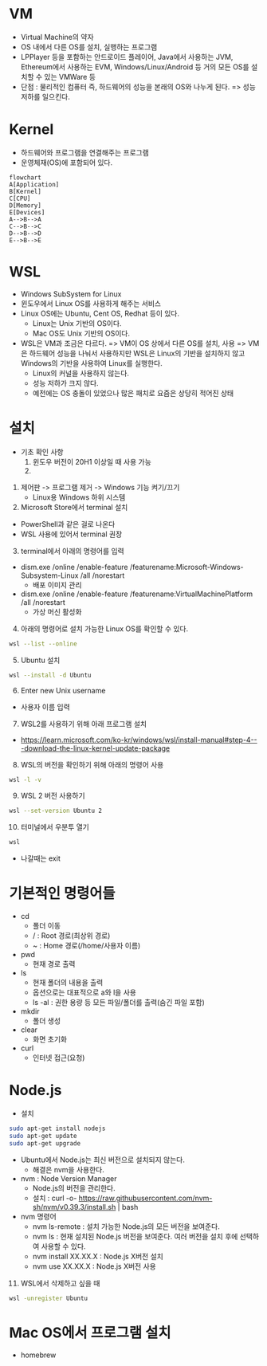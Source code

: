 # VM

- Virtual Machine의 약자
- OS 내에서 다른 OS를 설치, 실행하는 프로그램
- LPPlayer 등을 포함하는 안드로이드 플레이어, Java에서 사용하는 JVM, Ethereum에서 사용하는 EVM, Windows/Linux/Android 등 거의 모든 OS를 설치할 수 있는 VMWare 등
- 단점 : 물리적인 컴퓨터 즉, 하드웨어의 성능을 본래의 OS와 나누게 된다. => 성능 저하를 일으킨다.

# Kernel

- 하드웨어와 프로그램을 연결해주는 프로그램
- 운영체재(OS)에 포함되어 있다.

```mermaid
flowchart
A[Application]
B[Kernel]
C[CPU]
D[Memory]
E[Devices]
A-->B-->A
C-->B-->C
D-->B-->D
E-->B-->E
```

# WSL

- Windows SubSystem for Linux
- 윈도우에서 Linux OS를 사용하게 해주는 서비스
- Linux OS에는 Ubuntu, Cent OS, Redhat 등이 있다.
  - Linux는 Unix 기반의 OS이다.
  - Mac OS도 Unix 기반의 OS이다.
- WSL은 VM과 조금은 다르다. => VM이 OS 상에서 다른 OS를 설치, 사용 => VM은 하드웨어 성능을 나눠서 사용하지만 WSL은 Linux의 기반을 설치하지 않고 Windows의 기반을 사용하여 Linux를 실행한다.
  - Linux의 커널을 사용하지 않는다.
  - 성능 저하가 크지 않다.
  - 예전에는 OS 충돌이 있었으나 많은 패치로 요즘은 상당히 적어진 상태

# 설치

- 기초 확인 사항
  1. 윈도우 버전이 20H1 이상일 때 사용 가능
  2.

1. 제어판 -> 프로그램 제거 -> Windows 기능 켜기/끄기
   - Linux용 Windows 하위 시스템
2. Microsoft Store에서 terminal 설치

- PowerShell과 같은 걸로 나온다
- WSL 사용에 있어서 terminal 권장

3. terminal에서 아래의 명령어를 입력

- dism.exe /online /enable-feature /featurename:Microsoft-Windows-Subsystem-Linux /all /norestart
  - 배포 이미지 관리
- dism.exe /online /enable-feature /featurename:VirtualMachinePlatform /all /norestart
  - 가상 머신 활성화

4. 아래의 명령어로 설치 가능한 Linux OS를 확인할 수 있다.

```sh
wsl --list --online
```

5. Ubuntu 설치

```sh
wsl --install -d Ubuntu
```

6. Enter new Unix username

- 사용자 이름 입력

7. WSL2를 사용하기 위해 아래 프로그램 설치

- https://learn.microsoft.com/ko-kr/windows/wsl/install-manual#step-4---download-the-linux-kernel-update-package

8. WSL의 버전을 확인하기 위해 아래의 명령어 사용

```sh
wsl -l -v
```

9. WSL 2 버전 사용하기

```sh
wsl --set-version Ubuntu 2
```

10. 터미널에서 우분투 열기

```sh
wsl
```

- 나갈때는 exit

# 기본적인 명령어들

- cd
  - 폴더 이동
  - / : Root 경로(최상위 경로)
  - ~ : Home 경로(/home/사용자 이름)
- pwd
  - 현재 경로 출력
- ls
  - 현재 폴더의 내용을 출력
  - 옵션으로는 대표적으로 a와 l을 사용
  - ls -al : 권한 용량 등 모든 파일/폴더를 출력(숨긴 파일 포함)
- mkdir
  - 폴더 생성
- clear
  - 화면 초기화
- curl
  - 인터넷 접근(요청)

# Node.js

- 설치

```sh
sudo apt-get install nodejs
sudo apt-get update
sudo apt-get upgrade
```

- Ubuntu에서 Node.js는 최신 버전으로 설치되지 않는다.
  - 해결은 nvm을 사용한다.
- nvm : Node Version Manager
  - Node.js의 버전을 관리한다.
  - 설치 : curl -o- https://raw.githubusercontent.com/nvm-sh/nvm/v0.39.3/install.sh | bash
- nvm 명령어
  - nvm ls-remote : 설치 가능한 Node.js의 모든 버전을 보여준다.
  - nvm ls : 현재 설치된 Node.js 버전을 보여준다. 여러 버전을 설치 후에 선택하여 사용할 수 있다.
  - nvm install XX.XX.X : Node.js X버전 설치
  - nvm use XX.XX.X : Node.js X버전 사용

11. WSL에서 삭제하고 싶을 때

```sh
wsl -unregister Ubuntu
```

# Mac OS에서 프로그램 설치
- homebrew